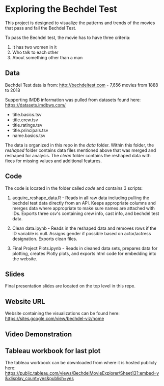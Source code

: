 # Exploring the Bechdel Test

This project is designed to visualize the patterns and trends of the movies that pass and fail the Bechdel Test. 

To pass the Bechdel test, the movie has to have three criteria:
1. It has two women in it
2. Who talk to each other
3. About something other than a man

## Data
Bechdel Test data is from: http://bechdeltest.com - 7,656 movies from 1888 to 2018

Supporting IMDB information was pulled from datasets found here: https://datasets.imdbws.com/
* title.basics.tsv
* title.crew.tsv
* title.ratings.tsv
* title.principals.tsv
* name.basics.tsv

The data is organized in this repo in the *data* folder. Within this folder, the *reshaped* folder contains data files mentioned above that was merged and reshaped for analysis. The *clean* folder contains the reshaped data with fixes for missing values and additional features. 

## Code

The code is located in the folder called *code* and contains 3 scripts:

1. acquire_reshape_data.R - Reads in all raw data including pulling the bechdel test data directly from an API. Keeps appropriate columns and merges data where appropriate to make sure names are attached with IDs. Exports three csv's containing crew info, cast info, and bechdel test data.

2. Clean data.ipynb - Reads in the reshaped data and removes rows if the ID variable is null. Assigns gender if possible based on actor/actress designation. Exports clean files. 

3. Final Project Plots.ipynb - Reads in cleaned data sets, prepares data for plotting, creates Plotly plots, and exports html code for embedding into the website.

## Slides
Final presentation slides are located on the top level in this repo.

## Website URL
Website containing the visualizations can be found here: https://sites.google.com/view/bechdel-viz/home

## Video Demonstration 

## Tableau workbook for last plot
The tableau workbook can be downloaded from where it is hosted publicly here: https://public.tableau.com/views/BechdelMovieExplorer/Sheet13?:embed=y&:display_count=yes&publish=yes
